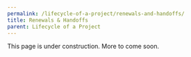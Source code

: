```yaml
---
permalink: /lifecycle-of-a-project/renewals-and-handoffs/
title: Renewals & Handoffs
parent: Lifecycle of a Project
---
```

This page is under construction. More to come soon.
